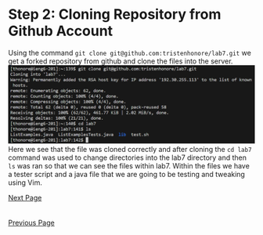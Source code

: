 # Step 2: Cloning Repository from Github Account
Using the command `git clone git@github.com:tristenhonore/lab7.git` we get a forked repository from github and clone the files into the server.
\
![](lab4_2ndStep.png)
\
Here we see that the file was cloned correctly and after cloning the `cd lab7` command was used to change directories into the lab7 directory and then `ls` was ran so that we can see the files within lab7. 
Within the files we have a tester script and a java file that we are going to be testing and tweaking using Vim.

[Next Page](lab_3rdPG.md)  
\
\
[Previous Page](lab4.md)

 
